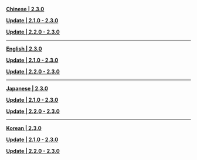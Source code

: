 **[Chinese | 2.3.0](https://hk4e-download.oss-cn-shanghai.aliyuncs.com/client_app/download/pc_zip/20211117173857_8JkfDHNPmqKi67qR/Audio_Chinese_2.3.0.zip)**

**[Update | 2.1.0 - 2.3.0](https://hk4e-download.oss-cn-shanghai.aliyuncs.com/client_app/update/hk4e_cn/18/zh-cn_2.1.0_2.3.0_diff_zAuneqLE1cZ7mO0w.zip)**

**[Update | 2.2.0 - 2.3.0](https://hk4e-download.oss-cn-shanghai.aliyuncs.com/client_app/update/hk4e_cn/18/zh-cn_2.2.0_2.3.0_diff_4oTGH3OZD8QkdKsC.zip)**

---

**[English | 2.3.0](https://hk4e-download.oss-cn-shanghai.aliyuncs.com/client_app/download/pc_zip/20211117173857_8JkfDHNPmqKi67qR/Audio_English(US)_2.3.0.zip)**

**[Update | 2.1.0 - 2.3.0](https://hk4e-download.oss-cn-shanghai.aliyuncs.com/client_app/update/hk4e_cn/18/en-us_2.1.0_2.3.0_diff_VIZGBofTkNaO2RMK.zip)**

**[Update | 2.2.0 - 2.3.0](https://hk4e-download.oss-cn-shanghai.aliyuncs.com/client_app/update/hk4e_cn/18/en-us_2.2.0_2.3.0_diff_oBE0Ydl5p4swubz8.zip)**

---

**[Japanese | 2.3.0](https://hk4e-download.oss-cn-shanghai.aliyuncs.com/client_app/download/pc_zip/20211117173857_8JkfDHNPmqKi67qR/Audio_Japanese_2.3.0.zip)**

**[Update | 2.1.0 - 2.3.0](https://hk4e-download.oss-cn-shanghai.aliyuncs.com/client_app/update/hk4e_cn/18/ja-jp_2.1.0_2.3.0_diff_3smBOE1uPYNj5KXD.zip)**

**[Update | 2.2.0 - 2.3.0](https://hk4e-download.oss-cn-shanghai.aliyuncs.com/client_app/update/hk4e_cn/18/ja-jp_2.2.0_2.3.0_diff_CNPr6ikoe4h70pU3.zip)**

---

**[Korean | 2.3.0](https://hk4e-download.oss-cn-shanghai.aliyuncs.com/client_app/download/pc_zip/20211117173857_8JkfDHNPmqKi67qR/Audio_Korean_2.3.0.zip)**

**[Update | 2.1.0 - 2.3.0](https://hk4e-download.oss-cn-shanghai.aliyuncs.com/client_app/update/hk4e_cn/18/ko-kr_2.1.0_2.3.0_diff_X46Wk3KI9jbosURh.zip)**

**[Update | 2.2.0 - 2.3.0](https://hk4e-download.oss-cn-shanghai.aliyuncs.com/client_app/update/hk4e_cn/18/ko-kr_2.2.0_2.3.0_diff_7u0hWSmzDLbCTUqP.zip)**
